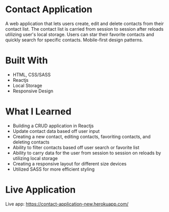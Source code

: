 # **Contact Application**
A web application that lets users create, edit and delete contacts from their contact list. The contact list is carried from session to session after reloads utilizing user's local storage. Users can star their favorite contacts and quickly search for specific contacts. Mobile-first design patterns.

# **Built With**
- HTML, CSS/SASS
- Reactjs
- Local Storage
- Responsive Design

# **What I Learned**
- Building a CRUD application in Reactjs
- Update contact data based off user input
- Creating a new contact, editing contacts, favoriting contacts, and deleting contacts 
- Ability to filter contacts based off user search or favorite list
- Ability to carry data for the user from session to session on reloads by utilizing local storage 
- Creating a responsive layout for different size devices 
- Utilized SASS for more efficient styling 

# **Live Application**
Live app: https://contact-application-new.herokuapp.com/